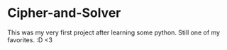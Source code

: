 # Cipher-and-Solver
This was my very first project after learning some python.  Still one of my favorites.  :D &lt;3
